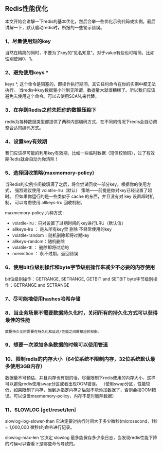 ## Redis性能优化


本文开始会讲解一下redis的基本优化，然后会举一些优化示例代码或实例。最后讲解一下，默认启动redis时，所报的一些警示错误。

### 1、尽量使用短的key

当然在精简的同时，不要为了key的“见名知意”。对于value有些也可精简，比如性别使用0、1。

### 2、避免使用keys *

keys *, 这个命令是阻塞的，即操作执行期间，其它任何命令在你的实例中都无法执行。
当redis中key数据量小时到无所谓，数据量大就很糟糕了。所以我们应该避免去使用这个命令。可以去使用SCAN,来代替。

### 3、在存到Redis之前先把你的数据压缩下

redis为每种数据类型都提供了两种内部编码方式，在不同的情况下redis会自动调整合适的编码方式。

### 4、设置key有效期

我们应该尽可能的利用key有效期。比如一些临时数据（短信校验码），过了有效期Redis就会自动为你清除！

### 5、选择回收策略(maxmemory-policy)

当Redis的实例空间被填满了之后，将会尝试回收一部分key。根据你的使用方式，
强烈建议使用 volatile-lru（默认） 策略——前提是你对key已经设置了超时。
但如果你运行的是一些类似于 cache 的东西，并且没有对 key 设置超时机制，
可以考虑使用 allkeys-lru 回收机制。

maxmemory-policy 六种方式 :
- volatile-lru：只对设置了过期时间的key进行LRU（默认值）
- allkeys-lru ： 是从所有key里 删除 不经常使用的key
- volatile-random：随机删除即将过期key
- allkeys-random：随机删除
- volatile-ttl ： 删除即将过期的
- noeviction ： 永不过期，返回错误

### 6、使用bit位级别操作和byte字节级别操作来减少不必要的内存使用

bit位级别操作：GETRANGE, SETRANGE, GETBIT and SETBIT
byte字节级别操作：GETRANGE and SETRANGE

### 7、尽可能地使用hashes哈希存储

### 8、当业务场景不需要数据持久化时，关闭所有的持久化方式可以获得最佳的性能

    数据持久化时需要在持久化和延迟/性能之间做相应的权衡.

### 9、想要一次添加多条数据的时候可以使用管道

### 10、限制redis的内存大小（64位系统不限制内存，32位系统默认最多使用3GB内存） 

数据量不可预估，并且内存也有限的话，尽量限制下redis使用的内存大小，这样可以避免redis使用swap分区或者出现OOM错误。
（使用swap分区，性能较低，如果限制了内存，当到达指定内存之后就不能添加数据了，否则会报OOM错误。可以设置maxmemory-policy，内存不足时删除数据）

### 11、SLOWLOG [get/reset/len]

slowlog-log-slower-than 它决定要对执行时间大于多少微秒(microsecond，1秒 = 1,000,000 微秒)的命令进行记录。

slowlog-max-len 它决定 slowlog 最多能保存多少条日志，当发现redis性能下降的时候可以查看下是哪些命令导致的。



